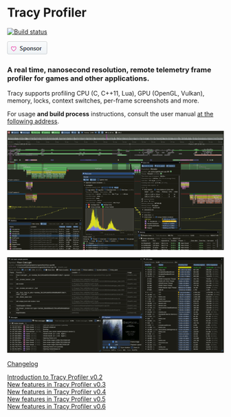 # Tracy Profiler

[![Build status](https://ci.appveyor.com/api/projects/status/968a88arq06gm3el/branch/master?svg=true)](https://ci.appveyor.com/project/wolfpld/tracy/branch/master)

[![Sponsor](.github/sponsor.png)](https://github.com/sponsors/wolfpld/)

### A real time, nanosecond resolution, remote telemetry frame profiler for games and other applications.

Tracy supports profiling CPU (C, C++11, Lua), GPU (OpenGL, Vulkan), memory, locks, context switches, per-frame screenshots and more.

For usage **and build process** instructions, consult the user manual [at the following address](https://bitbucket.org/wolfpld/tracy/downloads/tracy.pdf).

![](doc/profiler.png)

![](doc/profiler2.png)

[Changelog](NEWS)

[Introduction to Tracy Profiler v0.2](https://www.youtube.com/watch?v=fB5B46lbapc)  
[New features in Tracy Profiler v0.3](https://www.youtube.com/watch?v=3SXpDpDh2Uo)  
[New features in Tracy Profiler v0.4](https://www.youtube.com/watch?v=eAkgkaO8B9o)  
[New features in Tracy Profiler v0.5](https://www.youtube.com/watch?v=P6E7qLMmzTQ)  
[New features in Tracy Profiler v0.6](https://www.youtube.com/watch?v=uJkrFgriuOo)
